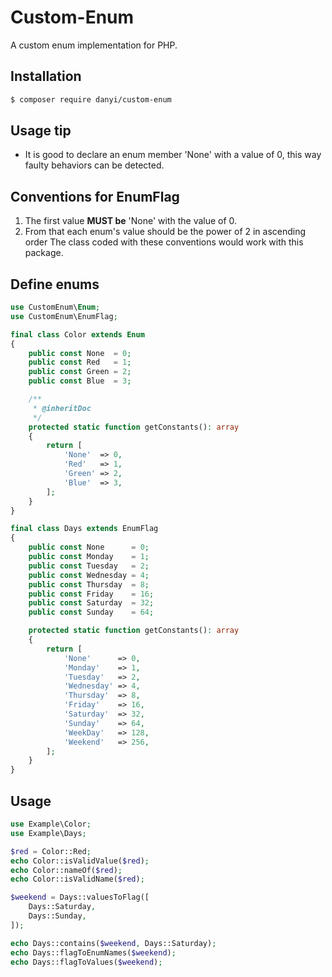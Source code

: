 # Custom-Enum
A custom enum implementation for PHP.

## Installation
```bash
$ composer require danyi/custom-enum
```

## Usage tip
- It is good to declare an enum member 'None' with a value of 0, this way faulty behaviors can be detected.
 
## Conventions for EnumFlag
1. The first value __MUST be__ 'None' with the value of 0.
2. From that each enum's value should be the power of 2 in ascending order
The class coded with these conventions would work with this package.

## Define enums
```php
use CustomEnum\Enum;
use CustomEnum\EnumFlag;

final class Color extends Enum
{
    public const None  = 0;
    public const Red   = 1;
    public const Green = 2;
    public const Blue  = 3;

    /**
     * @inheritDoc
     */
    protected static function getConstants(): array
    {
        return [
            'None'  => 0,
            'Red'   => 1,
            'Green' => 2,
            'Blue'  => 3,
        ];
    }
}

final class Days extends EnumFlag
{
    public const None      = 0;
    public const Monday    = 1;
    public const Tuesday   = 2;
    public const Wednesday = 4;
    public const Thursday  = 8;
    public const Friday    = 16;
    public const Saturday  = 32;
    public const Sunday    = 64;

    protected static function getConstants(): array
    {
        return [
            'None'      => 0,
            'Monday'    => 1,
            'Tuesday'   => 2,
            'Wednesday' => 4,
            'Thursday'  => 8,
            'Friday'    => 16,
            'Saturday'  => 32,
            'Sunday'    => 64,
            'WeekDay'   => 128,
            'Weekend'   => 256,
        ];
    }
}
```

## Usage
```php
use Example\Color;
use Example\Days;

$red = Color::Red;
echo Color::isValidValue($red);
echo Color::nameOf($red);
echo Color::isValidName($red);

$weekend = Days::valuesToFlag([
    Days::Saturday,
    Days::Sunday,
]);

echo Days::contains($weekend, Days::Saturday);
echo Days::flagToEnumNames($weekend);
echo Days::flagToValues($weekend);
```